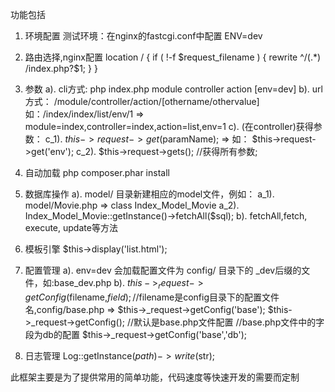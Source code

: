 功能包括
1. 环境配置
	测试环境：在nginx的fastcgi.conf中配置 ENV=dev
2. 路由选择,nginx配置
	location / {
		if ( !-f $request_filename ) {
			rewrite ^/(.*) /index.php?$1;
		}
	}
3. 参数
	a). cli方式:
		php index.php module controller action [env=dev]
	b). url方式：
		/module/controller/action/[othername/othervalue]
		如：/index/index/list/env/1  => module=index,controller=index,action=list,env=1
	c). (在controller)获得参数：
		c_1). $this->request->get($paramName); => 如： $this->request->get('env');
		c_2). $this->request->gets(); //获得所有参数;
4. 自动加载
		php composer.phar install
5. 数据库操作
		a). model/ 目录新建相应的model文件，例如：
			a_1). model/Movie.php => class Index_Model_Movie
			a_2). Index_Model_Movie::getInstance()->fetchAll($sql);
		b). fetchAll,fetch, execute, update等方法
		
			
6. 模板引擎
		$this->display('list.html');
7. 配置管理
	a). env=dev 会加载配置文件为 config/ 目录下的 _dev后缀的文件，如:base_dev.php
	b). $this->_request->getConfig($filename,$field);
		//$filename是config目录下的配置文件名,config/base.php => $this->_request->getConfig('base');
		$this->_request->getConfig(); //默认是base.php文件配置
		//base.php文件中的字段为db的配置
		$this->_request->getConfig('base','db');
	 
8. 日志管理
	Log::getInstance($path)->write($str);


此框架主要是为了提供常用的简单功能，代码速度等快速开发的需要而定制